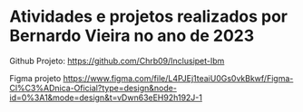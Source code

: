 # Atividades e projetos realizados por Bernardo Vieira no ano de 2023

Github Projeto:
https://github.com/Chrb09/Inclusipet-Ibm

Figma projeto
https://www.figma.com/file/L4PJEj1teaiU0Gs0vkBkwf/Figma-Cl%C3%ADnica-Oficial?type=design&node-id=0%3A1&mode=design&t=vDwn63eEH92h192J-1
